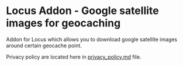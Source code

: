 # Locus Addon - Google satellite images for geocaching
Addon for Locus which allows you to download google satellite images around certain geocache point.

Privacy policy are located here in [privacy_policy.md](./privacy_policy.md) file.
